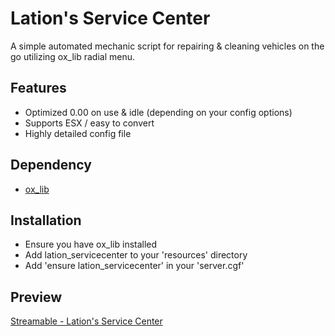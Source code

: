 # Lation's Service Center

A simple automated mechanic script for repairing & cleaning vehicles on the go utilizing ox_lib radial menu.

## Features
- Optimized 0.00 on use & idle (depending on your config options)
- Supports ESX / easy to convert
- Highly detailed config file

## Dependency
- [ox_lib](https://github.com/overextended/ox_lib/releases)

## Installation
- Ensure you have ox_lib installed
- Add lation_servicecenter to your 'resources' directory
- Add 'ensure lation_servicecenter' in your 'server.cgf'

## Preview
[Streamable - Lation's Service Center](https://streamable.com/q9miw8)
